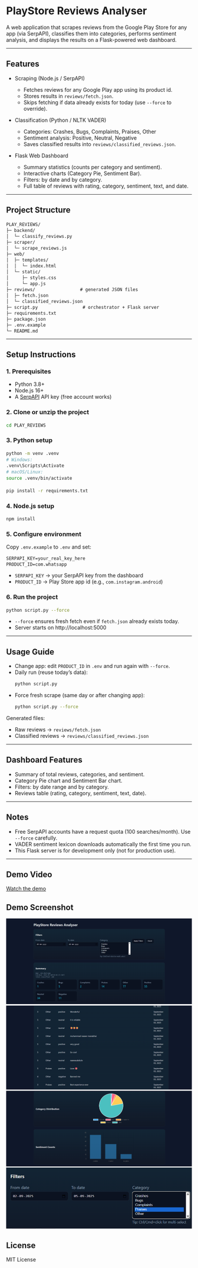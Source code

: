 # PlayStore Reviews Analyser

A web application that scrapes reviews from the Google Play Store for any app (via SerpAPI), classifies them into categories, performs sentiment analysis, and displays the results on a Flask-powered web dashboard.

---

## Features

- Scraping (Node.js / SerpAPI)  
  - Fetches reviews for any Google Play app using its product id.  
  - Stores results in `reviews/fetch.json`.  
  - Skips fetching if data already exists for today (use `--force` to override).

- Classification (Python / NLTK VADER)  
  - Categories: Crashes, Bugs, Complaints, Praises, Other  
  - Sentiment analysis: Positive, Neutral, Negative  
  - Saves classified results into `reviews/classified_reviews.json`.

- Flask Web Dashboard  
  - Summary statistics (counts per category and sentiment).  
  - Interactive charts (Category Pie, Sentiment Bar).  
  - Filters: by date and by category.  
  - Full table of reviews with rating, category, sentiment, text, and date.

---

## Project Structure

```
PLAY_REVIEWS/
├─ backend/
│  └─ classify_reviews.py
├─ scraper/
│  └─ scrape_reviews.js
├─ web/
│  ├─ templates/
│  │  └─ index.html
│  └─ static/
│     ├─ styles.css
│     └─ app.js
├─ reviews/                 # generated JSON files
│  ├─ fetch.json
│  └─ classified_reviews.json
├─ script.py                 # orchestrator + Flask server
├─ requirements.txt
├─ package.json
├─ .env.example
└─ README.md
```

---

## Setup Instructions

### 1. Prerequisites
- Python 3.8+
- Node.js 16+
- A [SerpAPI](https://serpapi.com) API key (free account works)

### 2. Clone or unzip the project
```bash
cd PLAY_REVIEWS
```

### 3. Python setup
```bash
python -m venv .venv
# Windows:
.venv\Scripts\Activate
# macOS/Linux:
source .venv/bin/activate

pip install -r requirements.txt
```

### 4. Node.js setup
```bash
npm install
```

### 5. Configure environment
Copy `.env.example` to `.env` and set:
```
SERPAPI_KEY=your_real_key_here
PRODUCT_ID=com.whatsapp
```

- `SERPAPI_KEY` → your SerpAPI key from the dashboard  
- `PRODUCT_ID` → Play Store app id (e.g., `com.instagram.android`)

### 6. Run the project
```bash
python script.py --force
```

- `--force` ensures fresh fetch even if `fetch.json` already exists today.  
- Server starts on http://localhost:5000

---

## Usage Guide

- Change app: edit `PRODUCT_ID` in `.env` and run again with `--force`.  
- Daily run (reuse today’s data):
  ```bash
  python script.py
  ```
- Force fresh scrape (same day or after changing app):
  ```bash
  python script.py --force
  ```

Generated files:
- Raw reviews → `reviews/fetch.json`  
- Classified reviews → `reviews/classified_reviews.json`

---

## Dashboard Features

- Summary of total reviews, categories, and sentiment.  
- Category Pie chart and Sentiment Bar chart.  
- Filters: by date range and by category.  
- Reviews table (rating, category, sentiment, text, date).

---

## Notes

- Free SerpAPI accounts have a request quota (100 searches/month). Use `--force` carefully.  
- VADER sentiment lexicon downloads automatically the first time you run.  
- This Flask server is for development only (not for production use).  

---
## Demo Video

[Watch the demo](demo.mp4)
## Demo Screenshot

![Dashboard Screenshot](img3.png)
![Dashboard Screenshot](img1.png)
![Dashboard Screenshot](img2.png)
![Dashboard Screenshot](img4.png)

## License

MIT License
